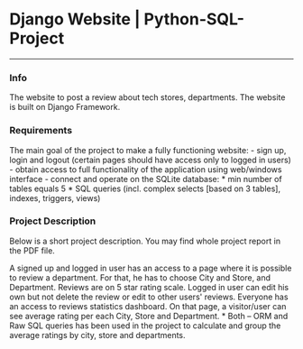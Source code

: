 # Django Website | Python-SQL-Project
- - - 
### Info
The website to post a review about tech stores, departments. The website is built on Django Framework. 

### Requirements
The main goal of the project to make a fully functioning website:
    - sign up, login and logout (certain pages should have access only to logged in users)
    - obtain access to full functionality of the application using web/windows interface
    - connect and operate on the SQLite database:
        * min number of tables equals 5
        * SQL queries (incl. complex selects [based on 3 tables], indexes, triggers, views)


### Project Description
Below is a short project description. You may find whole project report in the PDF file.

A signed up and logged in user has an access to a page where it is possible to review a department. For that, he has to choose City and Store, and Department.
Reviews are on 5 star rating scale.
Logged in user can edit his own but not delete the review or edit to other users' reviews.
Everyone has an access to reviews statistics dashboard. On that page, a visitor/user can see average rating per each City, Store and Department.
    * Both  –  ORM and Raw SQL queries has been used in the project to calculate and group the average ratings by city, store and departments.

